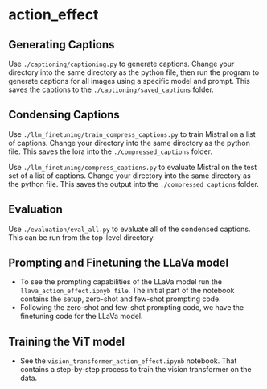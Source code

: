 # action_effect

## Generating Captions

Use `./captioning/captioning.py` to generate captions. Change your directory into the same directory as the python file, then run the program to generate captions for all images using a specific model and prompt. This saves the captions to the `./captioning/saved_captions` folder.

## Condensing Captions

Use `./llm_finetuning/train_compress_captions.py` to train Mistral on a list of captions. Change your directory into the same directory as the python file. This saves the lora into the `./compressed_captions` folder.

Use `./llm_finetuning/compress_captions.py` to evaluate Mistral on the test set of a list of captions. Change your directory into the same directory as the python file. This saves the output into the `./compressed_captions` folder.

## Evaluation

Use `./evaluation/eval_all.py` to evaluate all of the condensed captions. This can be run from the top-level directory.

## Prompting and Finetuning the LLaVa model

- To see the prompting capabilities of the LLaVa model run the `llava_action_effect.ipnyb file`. The initial part of the notebook contains the setup, zero-shot and few-shot prompting code.
- Following the zero-shot and few-shot prompting code, we have the finetuning code for the LLaVa model.

## Training the ViT model

- See the `vision_transformer_action_effect.ipynb` notebook. That contains a step-by-step process to train the vision transformer on the data.